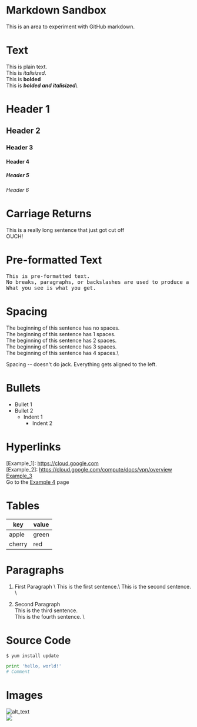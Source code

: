 # Markdown Sandbox
This is an area to experiment with GitHub markdown.
 
# Text
This is plain text.\
This is *italisized*.\
This is **bolded**\
This is ***bolded and italisized***\

#      Header 1
##     Header 2
###    Header 3
####   Header 4
#####  Header 5
###### Header 6

# Carriage Returns
This is a really long sentence that just got cut off\
OUCH!

# Pre-formatted Text
<pre>
This is pre-formatted text.
No breaks, paragraphs, or backslashes are used to produce a carriage return.
What you see is what you get.
</pre>

# Spacing
The beginning of this sentence has no spaces.\
 The beginning of this sentence has 1 spaces.\
  The beginning of this sentence has 2 spaces.\
   The beginning of this sentence has 3 spaces.\
    The beginning of this sentence has 4 spaces.\

Spacing -- doesn't do jack. Everything gets aligned to the left.

# Bullets
* Bullet 1
* Bullet 2
  * Indent 1
    * Indent 2

# Hyperlinks 
[Example_1]: https://cloud.google.com \
[Example_2]: https://cloud.google.com/compute/docs/vpn/overview \
[Example_3](https://cloud.google.com/sdk/gcloud/reference/compute/routers/update-bgp-peer) \
Go to the [Example 4](https://console.cloud.google.com/networking/firewalls) page 


# Tables

| key | value |
------|--------
| apple | green |
| cherry | red |


# Paragraphs
1. First Paragraph \ 
   This is the first sentence.\ 
   This is the second sentence. \

1. Second Paragraph \
   This is the third sentence. \
   This is the fourth sentence. \


# Source Code

```
$ yum install update
```

```python
print 'hello, world!'
# Comment
```


# Images
![alt_text](https://storage.googleapis.com/gcp-community/tutorials/using-cloud-vpn-with-cisco-asr/GCP-Cisco-ASR-Topology-Redundant.jpg)\
![](https://storage.googleapis.com/gcp-community/tutorials/using-cloud-vpn-with-cisco-asr/GCP-Cisco-ASR-Topology-Redundant.jpg)

